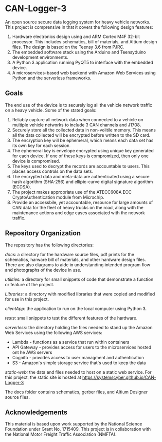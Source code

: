 # CAN-Logger-3

An open source secure data logging system for heavy vehicle networks. This project is comprensive in that it covers the following design features:
  1. Hardware electronics design using and ARM Cortex M4F 32-bit processor. This includes schematics, bill of materials, and Altium design files. The design is based on the Teensy 3.6 from PJRC.
  2. The embedded software stack using the Arduino and Teensyduino development environments.
  3. A Python 3 application running PyQT5 to interface with the embedded device.
  4. A microservices-based web backend with Amazon Web Services using Python and the serverless frameworks.

## Goals
The end use of the device is to securely log all the vehicle network traffic on a heavy vehicle. Some of the stated goals:
  1. Reliably capture all network data when connected to a vehicle on multiple vehicle networks to include 3 CAN channels and J1708.
  2. Securely store all the collected data in non-volitile memory. This means all the data collected will be encrypted before written to the SD card.
  3. The encryption key will be ephemeral, which means each data set has its own key for each session. 
  4. The ephemeral key is envelope encrypted using unique key generated for each device. If one of these keys is compromized, then only one device is compromised.
  5. The keys used to decrypt the records are accountable to users. This places access controls on the data sets. 
  6. The encrypted data and meta-data are authenticated using a secure hash algorithm (SHA-256) and ellipic-curve digital signature algorithm (ECDSA).
  7. The project makes appropriate use of the ATECC608A ECC CryptoAuthentication module from Microchip.
  8. Provide an accessbile, yet accountable, resource for large amounts of CAN data for the fleet of heavy trucks on the road, along with the maintenance actions and edge cases associated with the network traffic.

## Repository Organization
The repository has the following directories:

*docs:* a directory for the hardware source files, pdf prints for the schematics, harware bill of materials, and other hardware design files. There are also diagrams to aide in understanding intended program flow and photographs of the device in use.

*utilities:* a directory for small snippets of code that demonstrate a function or feature of the project.

*Libraries:* a directory with modified libraries that were copied and modified for use in this project.

*clientApp:* the application to run on the local computer using Python 3.

*tests:* small snippets to test the different features of the hardware.

*serverless:* the directory holding the files needed to stand up the Amazon Web Services using the following AWS services:
  * Lambda - functions as a service that run within containers
  * API Gateway - provides access for users to the microservices hosted ont he AWS servers
  * Cognito -  provides access to user managment and authentication
  * S3 - Amazon's simple storage service that's used to keep the data

*static-web:* the data and files needed to host on a static web service. For this project, the static site is hosted at https://systemscyber.github.io/CAN-Logger-3


The docs folder contains schematics, gerber files, and Altium Designer source files. 



## Acknowledgements

This material is based upon work supported by the National Science Foundation under Grant No. 1715409. This project is in collaboration with the National Motor Freight Traffic Association (NMFTA).
